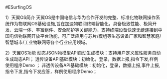 #ESurfingOS

1）天翼OS简介
天翼OS是中国电信与华为合作开发的完整、标准化物联网操作系统作为物联网OS基础设施,旨在加速物联网终端智能化，具备极致性能、极简开发、云端一体、丰富组件、安全防护等关键能力，支持终端设备快速无缝连接到中国电信物联网开放平台功能，可广泛应用与芯片/模组等生态设备厂家和智慧家庭/智慧城市/工业物联网等各个行业应用领域。

2）天翼OS功能
动态JSON物模型API自动生成模块：支持用户定义属性服务自动生成动态API； 
透传设备API基础模块：初始化，登录，数据上报,指令下发,样例使用程序Demo ； 
非透传设备API基础模块：初始化，登录，数据上报,事件上报,指令下发,指令下发应答，样例使用程序Demo； 

